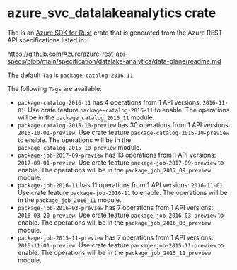 # azure_svc_datalakeanalytics crate

The is an [Azure SDK for Rust](https://github.com/Azure/azure-sdk-for-rust) crate that is generated from the Azure REST API specifications listed in:

https://github.com/Azure/azure-rest-api-specs/blob/main/specification/datalake-analytics/data-plane/readme.md

The default `Tag` is `package-catalog-2016-11`.

The following `Tag`s are available:

- `package-catalog-2016-11` has 4 operations from 1 API versions: `2016-11-01`. Use crate feature `package-catalog-2016-11` to enable. The operations will be in the `package_catalog_2016_11` module.
- `package-catalog-2015-10-preview` has 30 operations from 1 API versions: `2015-10-01-preview`. Use crate feature `package-catalog-2015-10-preview` to enable. The operations will be in the `package_catalog_2015_10_preview` module.
- `package-job-2017-09-preview` has 13 operations from 1 API versions: `2017-09-01-preview`. Use crate feature `package-job-2017-09-preview` to enable. The operations will be in the `package_job_2017_09_preview` module.
- `package-job-2016-11` has 11 operations from 1 API versions: `2016-11-01`. Use crate feature `package-job-2016-11` to enable. The operations will be in the `package_job_2016_11` module.
- `package-job-2016-03-preview` has 7 operations from 1 API versions: `2016-03-20-preview`. Use crate feature `package-job-2016-03-preview` to enable. The operations will be in the `package_job_2016_03_preview` module.
- `package-job-2015-11-preview` has 7 operations from 1 API versions: `2015-11-01-preview`. Use crate feature `package-job-2015-11-preview` to enable. The operations will be in the `package_job_2015_11_preview` module.